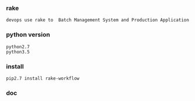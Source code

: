 ### rake

    devops use rake to  Batch Management System and Production Application


### python version

    python2.7
    python3.5


### install

    pip2.7 install rake-workflow

### doc